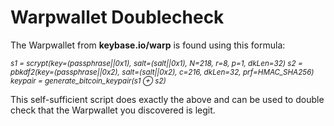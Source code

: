 # Warpwallet Doublecheck



The Warpwallet from <b>keybase.io/warp</b> is found using this formula:

*<sub>s1 	=	scrypt(key=(passphrase||0x1), salt=(salt||0x1), N=218, r=8, p=1, dkLen=32)
s2 	=	pbkdf2(key=(passphrase||0x2), salt=(salt||0x2), c=216, dkLen=32, prf=HMAC_SHA256)
keypair	=	generate_bitcoin_keypair(s1 ⊕ s2)</sub>*

This self-sufficient script does exactly the above and can be used to double check that the Warpwallet you discovered is legit.

